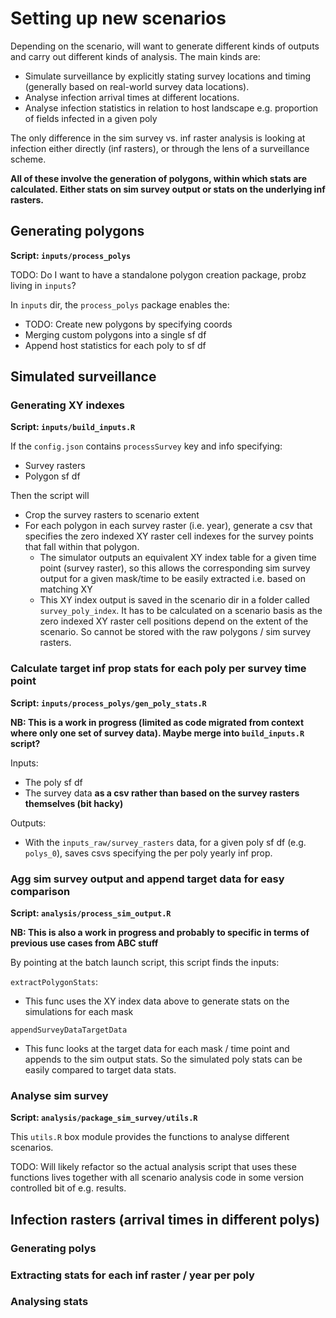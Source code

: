 # Setting up new scenarios

Depending on the scenario, will want to generate different kinds of outputs and carry out different kinds of analysis. The main kinds are:

* Simulate surveillance by explicitly stating survey locations and timing (generally based on real-world survey data locations).
* Analyse infection arrival times at different locations.
* Analyse infection statistics in relation to host landscape e.g. proportion of fields infected in a given poly

The only difference in the sim survey vs. inf raster analysis is looking at infection either directly (inf rasters), or through the lens of a surveillance scheme.

**All of these involve the generation of polygons, within which stats are calculated. Either stats on sim survey output or stats on the underlying inf rasters.**

## Generating polygons 

**Script: `inputs/process_polys`**

TODO: Do I want to have a standalone polygon creation package, probz living in `inputs`?

In `inputs` dir, the `process_polys` package enables the:

* TODO: Create new polygons by specifying coords
* Merging custom polygons into a single sf df
* Append host statistics for each poly to sf df

## Simulated surveillance

### Generating XY indexes

**Script: `inputs/build_inputs.R`**

If the `config.json` contains `processSurvey` key and info specifying:

* Survey rasters
* Polygon sf df

Then the script will

* Crop the survey rasters to scenario extent
* For each polygon in each survey raster (i.e. year), generate a csv that specifies the zero indexed XY raster cell indexes for the survey points that fall within that polygon. 
  * The simulator outputs an equivalent XY index table for a given time point (survey raster), so this allows the corresponding sim survey output for a given mask/time to be easily extracted i.e. based on matching XY
  * This XY index output is saved in the scenario dir in a folder called `survey_poly_index`. It has to be calculated on a scenario basis as the zero indexed XY raster cell positions depend on the extent of the scenario. So cannot be stored with the raw polygons / sim survey rasters.


### Calculate target inf prop stats for each poly per survey time point

**Script: `inputs/process_polys/gen_poly_stats.R`**

**NB: This is a work in progress (limited as code migrated from context where only one set of survey data). Maybe merge into `build_inputs.R` script?**

Inputs:

* The poly sf df
* The survey data **as a csv rather than based on the survey rasters themselves (bit hacky)**

Outputs:

* With the `inputs_raw/survey_rasters` data, for a given poly sf df (e.g. `polys_0`), saves csvs specifying the per poly yearly inf prop.


### Agg sim survey output and append target data for easy comparison

**Script: `analysis/process_sim_output.R`**

**NB: This is also a work in progress and probably to specific in terms of previous use cases from ABC stuff**

By pointing at the batch launch script, this script finds the inputs:

`extractPolygonStats`:

* This func uses the XY index data above to generate stats on the simulations for each mask

`appendSurveyDataTargetData`

* This func looks at the target data for each mask / time point and appends to the sim output stats. So the simulated poly stats can be easily compared to target data stats.


### Analyse sim survey

**Script: `analysis/package_sim_survey/utils.R`**

This `utils.R` box module provides the functions to analyse different scenarios. 

TODO: Will likely refactor so the actual analysis script that uses these functions lives together with all scenario analysis code in some version controlled bit of e.g. results.

## Infection rasters (arrival times in different polys)

### Generating polys




### Extracting stats for each inf raster / year per poly



### Analysing stats














<!-- Currently, this script is heavily based on the goals of the fitting i.e. find which simulations have simulated surveys that, based on inf prop stats, match the target survey data.

It has a hacked in feature to check for infection in different parts of DRC.

But will likely be extensively modified / generalised soon. -->


<!-- 
## Polys for arrival time / host inf prop stats

### Steps whilst generating scenario input

In addition to the above poly creation functionality, the `process_polys` package also:

* For a given batch of sim survey rasters, generate time course inf prop stats for each poly in the sf df
  * TODO: This is currently based on the XY survey data rather than generating from the rasters. Might be worth refactoring in some way e.g. include in pipeline generating XY data, then rasters etc.

The key output to feed into the analysis stage is the inf prop  

### Steps post-simulation (`analysis` dir)
 -->

